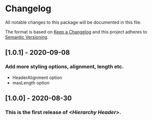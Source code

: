 # Changelog
All notable changes to this package will be documented in this file.

The format is based on [Keep a Changelog](http://keepachangelog.com/en/1.0.0/)
and this project adheres to [Semantic Versioning](http://semver.org/spec/v2.0.0.html).

## [1.0.1] - 2020-09-08

### Add more styling options, alignment, length etc.

- HeaderAlignment option
- maxLength option

## [1.0.0] - 2020-08-30

### This is the first release of *\<Hierarchy Header\>*.
